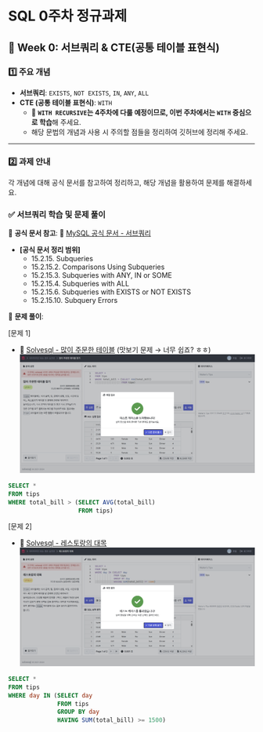 # SQL 0주차 정규과제

## **📌 Week 0: 서브쿼리 & CTE(공통 테이블 표현식)**

### **1️⃣ 주요 개념**

- **서브쿼리**: `EXISTS`, `NOT EXISTS`, `IN`, `ANY`, `ALL`
- **CTE (공통 테이블 표현식)**: `WITH`
    - 🚨 **`WITH RECURSIVE`는 4주차에 다룰 예정이므로, 이번 주차에서는 `WITH` 중심으로 학습**해 주세요.
    - 해당 문법의 개념과 사용 시 주의할 점들을 정리하여 깃허브에 정리해 주세요.

---

### **2️⃣ 과제 안내**

각 개념에 대해 공식 문서를 참고하여 정리하고, 해당 개념을 활용하여 문제를 해결하세요.

### **✅ 서브쿼리 학습 및 문제 풀이**

📖 **공식 문서 참고**: 🔗 [MySQL 공식 문서 - 서브쿼리](https://dev.mysql.com/doc/refman/8.0/en/subqueries.html)

- **[공식 문서 정리 범위]**
    - 15.2.15. Subqueries
    - 15.2.15.2. Comparisons Using Subqueries
    - 15.2.15.3. Subqueries with ANY, IN or SOME
    - 15.2.15.4. Subqueries with ALL
    - 15.2.15.6. Subqueries with EXISTS or NOT EXISTS
    - 15.2.15.10. Subquery Errors

📝 **문제 풀이**:

[문제 1]
- 🔗 [Solvesql - 많이 주문한 테이블](https://solvesql.com/problems/find-tables-with-high-bill/) (맛보기 문제 → 너무 쉽죠? ㅎㅎ)
![](https://github.com/bird-one-00/25-1_SQL_Assignment/blob/main/img/%EC%8A%A4%ED%81%AC%EB%A6%B0%EC%83%B7%202025-03-14%20163153.png)
```SQL
SELECT *
FROM tips
WHERE total_bill > (SELECT AVG(total_bill)
                    FROM tips)
```

[문제 2]
- 🔗 [Solvesql - 레스토랑의 대목](https://solvesql.com/problems/high-season-of-restaurant/)
![](https://github.com/bird-one-00/25-1_SQL_Assignment/blob/main/img/%EC%8A%A4%ED%81%AC%EB%A6%B0%EC%83%B7%202025-03-14%20164435.png)
```SQL
SELECT *
FROM tips
WHERE day IN (SELECT day
              FROM tips
              GROUP BY day
              HAVING SUM(total_bill) >= 1500)
```